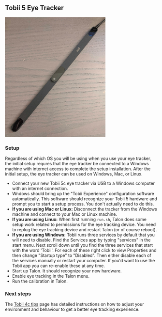 ## Tobii 5 Eye Tracker

![Tobii 5 hardware](/media/tobii_5_hardware.png) <!-- .element height="50%" width="50%" -->

### Setup

Regardless of which OS you will be using when you use your eye tracker, the initial setup requres that the eye tracker be connected to a Windows machine with internet access to complete the setup installation. After the initial setup, the eye tracker can be used on Windows, Mac, or Linux.

- Connect your new Tobii 5c eye tracker via USB to a Windows computer with an internet connection.
- Wndows should bring up the "Tobii Experience" configuration software automatically. This software should recognize your Tobii 5 hardware and prompt you to start a setup process. You don't actually need to do this.
- **If you are using Mac or Linux:** Disconnect the tracker from the Windows machine and connect to your Mac or Linux machine.
- **If you are using Linux:** When first running `run.sh`, Talon does some setup work related to permissions for the eye tracking device. You need to replug the eye tracking device and restart Talon (or of course reboot).
- **If you are using Windows:** Tobii runs three services by default that you will need to disable. Find the Services app by typing "services" in the start menu. Next scroll down until you find the three services that start with the word 'Tobii'. For each of these right click to view Properties and then change "Startup type" to "Disabled". Then either disable each of the services manually or restart your computer. If you'd want to use the Tobii app you can re-enable these at any time.
- Start up Talon. It should recognize your new hardware.
- Enable eye tracking in the Talon menu.
- Run the calibration in Talon.

### Next steps

The [Tobii 4c tips](/tobii_4c_tips.md) page has detailed instructions on how to adjust your environment and behaviour to get a better eye tracking experience.
